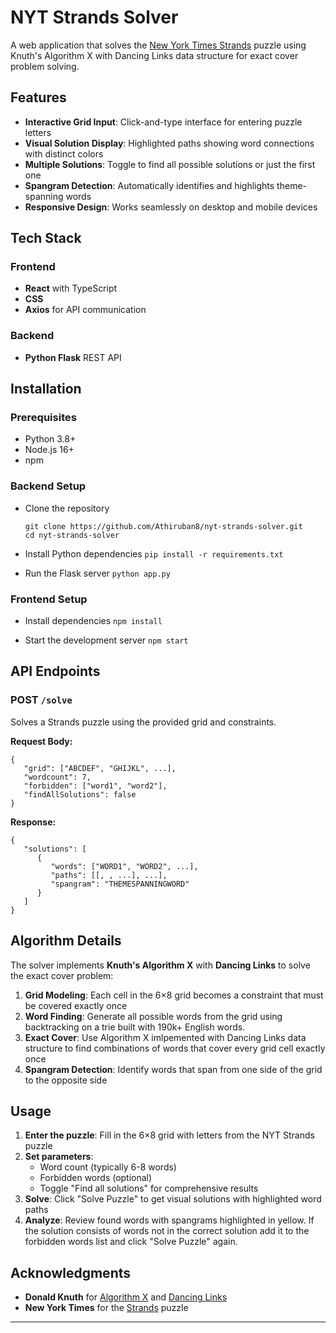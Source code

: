 # NYT Strands Solver

A web application that solves the [New York Times Strands](https://www.nytimes.com/games/strands) puzzle using Knuth's Algorithm X with Dancing Links data structure for exact cover problem solving.

## Features

- **Interactive Grid Input**: Click-and-type interface for entering puzzle letters
- **Visual Solution Display**: Highlighted paths showing word connections with distinct colors
- **Multiple Solutions**: Toggle to find all possible solutions or just the first one
- **Spangram Detection**: Automatically identifies and highlights theme-spanning words
- **Responsive Design**: Works seamlessly on desktop and mobile devices

## Tech Stack

### Frontend

- **React** with TypeScript
- **CSS**
- **Axios** for API communication

### Backend

- **Python Flask** REST API

## Installation

### Prerequisites

- Python 3.8+
- Node.js 16+
- npm

### Backend Setup

- Clone the repository
  ```
  git clone https://github.com/Athiruban8/nyt-strands-solver.git
  cd nyt-strands-solver
  ```
- Install Python dependencies
  `pip install -r requirements.txt`

- Run the Flask server
  `python app.py`

### Frontend Setup

- Install dependencies
  `npm install`

- Start the development server
  `npm start`

## API Endpoints

### POST `/solve`

Solves a Strands puzzle using the provided grid and constraints.

**Request Body:**

```
{
   "grid": ["ABCDEF", "GHIJKL", ...],
   "wordcount": 7,
   "forbidden": ["word1", "word2"],
   "findAllSolutions": false
}
```

**Response:**

```
{
   "solutions": [
      {
         "words": ["WORD1", "WORD2", ...],
         "paths": [[, , ...], ...],
         "spangram": "THEMESPANNINGWORD"
      }
   ]
}
```

## Algorithm Details

The solver implements **Knuth's Algorithm X** with **Dancing Links** to solve the exact cover problem:

1. **Grid Modeling**: Each cell in the 6×8 grid becomes a constraint that must be covered exactly once
2. **Word Finding**: Generate all possible words from the grid using backtracking on a trie built with 190k+ English words.
3. **Exact Cover**: Use Algorithm X imlpemented with Dancing Links data structure to find combinations of words that cover every grid cell exactly once
4. **Spangram Detection**: Identify words that span from one side of the grid to the opposite side

## Usage

1. **Enter the puzzle**: Fill in the 6×8 grid with letters from the NYT Strands puzzle
2. **Set parameters**:
   - Word count (typically 6-8 words)
   - Forbidden words (optional)
   - Toggle "Find all solutions" for comprehensive results
3. **Solve**: Click "Solve Puzzle" to get visual solutions with highlighted word paths
4. **Analyze**: Review found words with spangrams highlighted in yellow. If the solution consists of words not in the correct solution add it to the forbidden words list and click "Solve Puzzle" again.

## Acknowledgments

- **Donald Knuth** for [Algorithm X](https://en.wikipedia.org/wiki/Knuth%27s_Algorithm_X) and [Dancing Links](https://en.wikipedia.org/wiki/Dancing_Links)
- **New York Times** for the [Strands](https://www.nytimes.com/games/strands) puzzle

---
